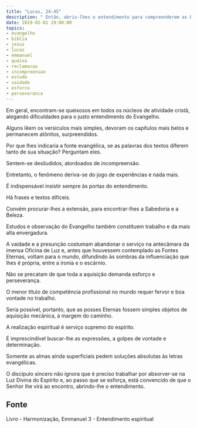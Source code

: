 ```yaml
---
title: "Lucas, 24:45"
description: " Então, abriu-lhes o entendimento para compreenderem as Escrituras".
date: 2019-02-01 19:00:00
topics: 
- evangelho
- biblia
- jesus
- lucas
- emmanuel
- queixa
- reclamacao
- incompreensao
- estudo
- vaidade
- esforco
- perseveranca
---
```


Em geral, encontram-se queixosos em todos os núcleos de
atividade cristã, alegando dificuldades para o justo entendimento do
Evangelho.

Alguns lêem os versículos mais simples, devoram os capítulos
mais belos e permanecem atônitos, surpreendidos.

Por que lhes indicaria a fonte evangélica, se as palavras dos
textos diferem tanto de sua situação? Perguntam eles.

Sentem-se desiludidos, atordoados de incompreensão.

Entretanto, o fenômeno deriva-se do jogo de experiências e nada
mais.

É indispensável insistir sempre às portas do entendimento.

Há frases e textos difíceis.

Convém procurar-lhes a extensão, para encontrar-lhes a
Sabedoria e a Beleza.

Estudos e observação do Evangelho também constituem
trabalho e da mais alta envergadura.

A vaidade e a presunção costumam abandonar o serviço na
antecâmara da imensa Oficina de Luz e, antes que houvessem
contemplado as Fontes Eternas, voltam para o mundo, difundindo às
sombras da influenciação que lhes é própria, entre a ironia e o
escárnio.

Não se precatam de que toda a aquisição demanda esforço e
perseverança.

O menor título de competência profissional no mundo requer
fervor e boa vontade no trabalho.

Seria possível, portanto, que as posses Eternas fossem simples
objetos de aquisição mecânica, à margem do caminho.

A realização espiritual é serviço supremo do espírito.

É imprescindível buscar-lhe as expressões, a golpes de vontade e
determinação.

Somente as almas ainda superficiais pedem soluções absolutas
às letras evangélicas.

O discípulo sincero não ignora que é preciso trabalhar por
absorver-se na Luz Divina do Espírito e, ao passo que se esforça, está
convencido de que o Senhor lhe virá ao encontro, abrindo-lhe o
entendimento.


## Fonte
Livro - Harmonização, Emmanuel
3 - Entendimento espiritual
